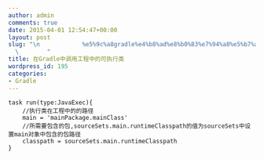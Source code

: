 ```yaml
---
author: admin
comments: true
date: 2015-04-01 12:54:47+00:00
layout: post
slug: "\n            %e5%9c%a8gradle%e4%b8%ad%e8%b0%83%e7%94%a8%e5%b7%a5%e7%a8%8b%e4%b8%ad%e7%9a%84%e5%8f%af%e6%89%a7%e8%a1%8c%e7%b1%bb\n\
  \        "
title: 在Gradle中调用工程中的可执行类
wordpress_id: 195
categories:
- Gradle
---
```



    task run(type:JavaExec){
        //执行类在工程中的的路径
        main = 'mainPackage.mainClass'
        //所需要包含的包,sourceSets.main.runtimeClasspath的值为sourceSets中设置main对象中包含的包路径
        classpath = sourceSets.main.runtimeClasspath
    }






 





